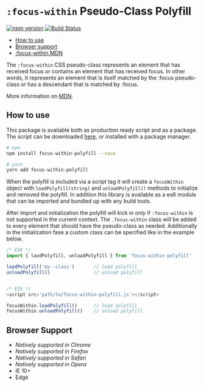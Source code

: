 # `:focus-within` Pseudo-Class Polyfill

[![npm version](https://badge.fury.io/js/focus-within-polyfill.svg)](https://badge.fury.io/js/focus-within-polyfill) [![Build Status](https://travis-ci.org/matteobad/focus-within-polyfill.svg?branch=master)](https://travis-ci.org/matteobad/focus-within-polyfill/)

* [How to use](#hot-to-use)
* [Browser support](#browser-support)
* [:focus-within MDN](https://developer.mozilla.org/en-US/docs/Web/CSS/:focus-within)

The `:focus-within` CSS pseudo-class represents an element that has received focus or contains an element that has received focus. In other words, it represents an element that is itself matched by the :focus pseudo-class or has a descendant that is matched by :focus.

More information on [MDN](https://developer.mozilla.org/en-US/docs/Web/CSS/:focus-within).

## How to use

This package is available both as production ready script and as a package. The script can be downloaded [here](https://unpkg.com/focus-within-polyfill/dist/focus-within-polyfill.js), or installed with a package manager.

```sh
# npm
npm install focus-within-polyfill --save

# yarn
yarn add focus-within-polyfill
```

When the polyfill is included via a script tag it will create a `focusWithin` object with `loadPolyfill(string)` and `unloadPolyfill()` methods to initialize and removed the polyfill. In addition this library is available as a es6 module that can be imported and bundled up with any build tools.

After import and initialization the polyfill will kick in *only* if `:focus-within` is not supported in the current context. The `.focus-within` class will be added to every element that should have the pseudo-class as needed. Additionally in the initialization fase a custom class can be specified like in the example below.

```javascript
/* ES6 */
import { laodPolyfill, unloadPolyfill } from 'focus-within-polyfill'

loadPolyfill('my--class') 		// load polyfill
unloadPolyfill()				// unload polyfill


/* ES5 */
<script src='path/to/focus-within-polyfill.js'></script>

focusWithin.loadPolyfill()		// load polyfill
focusWithin.unloadPolyfill() 	// unload polyfill
```

## Browser Support

* _Natively supported in Chrome_
* _Natively supported in Firefox_
* _Natively supported in Safari_
* _Natively supported in Opera_
* IE 10+
* Edge
